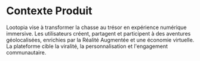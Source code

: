 # Contexte Produit

Lootopia vise à transformer la chasse au trésor en expérience numérique immersive. Les utilisateurs créent, partagent et participent à des aventures géolocalisées, enrichies par la Réalité Augmentée et une économie virtuelle. La plateforme cible la viralité, la personnalisation et l'engagement communautaire.
